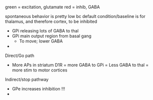 green = excitation, glutamate
red = inhib, GABA

spontaneous behavior is pretty low bc default condition/baseline is for thalamus, and therefore cortex, to be inhibited
- GPi releasing lots of GABA to thal
- GPi main output region from basal gang
	- To move; lower GABA 
- 
Direct/Go path
- More APs in striatum D1R = more GABA to GPi = Less GABA to thal = more stim to motor cortices

Indirect/stop pathway 
- GPe increases inhibition !!!
- 
